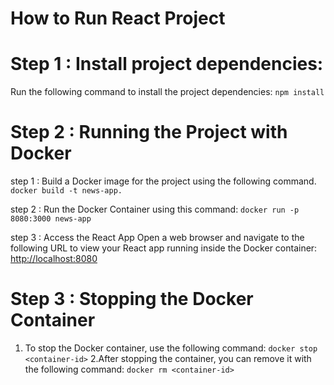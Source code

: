 
# How to Run React Project

# Step 1 : Install project dependencies:
 Run the following command to install the project dependencies: `npm install`

# Step 2 : Running the Project with Docker
step 1 : Build a Docker image for the project using the following command. `docker build -t news-app.`

step 2 : Run the Docker Container using this command: `docker run -p 8080:3000 news-app`

step 3 : Access the React App
Open a web browser and navigate to the following URL to view your React app running inside the Docker container:
[http://localhost:8080](http://localhost:8080)


# Step 3 : Stopping the Docker Container

1. To stop the Docker container, use the following command: `docker stop <container-id>`
2.After stopping the container, you can remove it with the following command: `docker rm <container-id>`